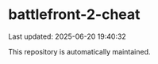# battlefront-2-cheat

Last updated: 2025-06-20 19:40:32

This repository is automatically maintained.
